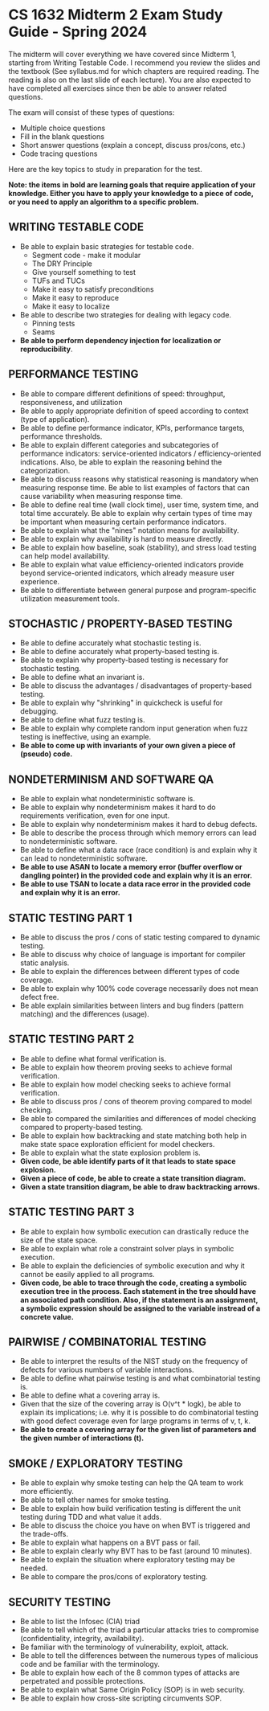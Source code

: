 # CS 1632 Midterm 2 Exam Study Guide - Spring 2024

The midterm will cover everything we have covered since Midterm 1, starting
from Writing Testable Code.  I recommend you review the slides and the
textbook (See syllabus.md for which chapters are required reading.  The reading
is also on the last slide of each lecture).  You are also expected to have
completed all exercises since then be able to answer related questions.

The exam will consist of these types of questions:
  * Multiple choice questions
  * Fill in the blank questions
  * Short answer questions (explain a concept, discuss pros/cons, etc.)
  * Code tracing questions

Here are the key topics to study in preparation for the test.

**Note: the items in bold are learning goals that require application of your
knowledge.  Either you have to apply your knowledge to a piece of code, or you
need to apply an algorithm to a specific problem.**

## WRITING TESTABLE CODE
* Be able to explain basic strategies for testable code.
  * Segment code - make it modular
  * The DRY Principle
  * Give yourself something to test
  * TUFs and TUCs
  * Make it easy to satisfy preconditions
  * Make it easy to reproduce
  * Make it easy to localize
* Be able to describe two strategies for dealing with legacy code.
  * Pinning tests
  * Seams
* **Be able to perform dependency injection for localization or reproducibility**.

## PERFORMANCE TESTING
* Be able to compare different definitions of speed: throughput,
  responsiveness, and utilization
* Be able to apply appropriate definition of speed according to context (type
  of application).
* Be able to define performance indicator, KPIs, performance targets,
  performance thresholds.
* Be able to explain different categories and subcategories of performance
  indicators: service-oriented indicators / efficiency-oriented indications.
Also, be able to explain the reasoning behind the categorization.
* Be able to discuss reasons why statistical reasoning is mandatory when
  measuring response time.  Be able to list examples of factors that can cause
variability when measuring response time.
* Be able to define real time (wall clock time), user time, system time, and
  total time accurately.  Be able to explain why certain types of time may be
important when measuring certain performance indicators.
* Be able to explain what the "nines" notation means for availability.
* Be able to explain why availability is hard to measure directly.
* Be able to explain how baseline, soak (stability), and stress load testing
  can help model availability.
* Be able to explain what value efficiency-oriented indicators provide beyond
  service-oriented indicators, which already measure user experience.
* Be able to differentiate between general purpose and program-specific
  utilization measurement tools.

## STOCHASTIC / PROPERTY-BASED TESTING
* Be able to define accurately what stochastic testing is.
* Be able to define accurately what property-based testing is.
* Be able to explain why property-based testing is necessary for stochastic
  testing.
* Be able to define what an invariant is.
* Be able to discuss the advantages / disadvantages of property-based testing.
* Be able to explain why "shrinking" in quickcheck is useful for debugging.
* Be able to define what fuzz testing is.
* Be able to explain why complete random input generation when fuzz testing is
  ineffective, using an example.
* **Be able to come up with invariants of your own given a piece of (pseudo)
  code.**

## NONDETERMINISM AND SOFTWARE QA
* Be able to explain what nondeterministic software is.
* Be able to explain why nondeterminism makes it hard to do requirements
  verification, even for one input.
* Be able to explain why nondeterminism makes it hard to debug defects.
* Be able to describe the process through which memory errors can lead to
  nondeterministic software.
* Be able to define what a data race (race condition) is and explain why it
  can lead to nondeterministic software.
* **Be able to use ASAN to locate a memory error (buffer overflow or
  dangling pointer) in the provided code and explain why it is an error.**
* **Be able to use TSAN to locate a data race error in the provided code and
  explain why it is an error.**

## STATIC TESTING PART 1
* Be able to discuss the pros / cons of static testing compared to dynamic
  testing.
* Be able to discuss why choice of language is important for compiler static analysis.
* Be able to explain the differences between different types of code coverage.
* Be able to explain why 100% code coverage necessarily does not mean defect
  free.
* Be able explain similarities between linters and bug finders (pattern
  matching) and the differences (usage).

## STATIC TESTING PART 2
* Be able to define what formal verification is.
* Be able to explain how theorem proving seeks to achieve formal verification.
* Be able to explain how model checking seeks to achieve formal verification.
* Be able to discuss pros / cons of theorem proving compared to model checking.
* Be able to compared the similarities and differences of model checking
  compared to property-based testing.
* Be able to explain how backtracking and state matching both help in make
  state space exploration efficient for model checkers.
* Be able to explain what the state explosion problem is.
* **Given code, be able identify parts of it that leads to state space explosion.**
* **Given a piece of code, be able to create a state transition diagram.**
* **Given a state transition diagram, be able to draw backtracking arrows.**

## STATIC TESTING PART 3
* Be able to explain how symbolic execution can drastically reduce the size of
  the state space.
* Be able to explain what role a constraint solver plays in symbolic execution.
* Be able to explain the deficiencies of symbolic execution and why it cannot be easily applied to all programs.
* **Given code, be able to trace through the code, creating a symbolic
execution tree in the process.  Each statement in the tree should have an
associated path condition.  Also, if the statement is an assignment, a symbolic
expression should be assigned to the variable instread of a concrete value.**

## PAIRWISE / COMBINATORIAL TESTING
* Be able to interpret the results of the NIST study on the frequency of
  defects for various numbers of variable interactions.
* Be able to define what pairwise testing is and what combinatorial testing is.
* Be able to define what a covering array is.
* Given that the size of the covering array is O(v^t * logk), be able to
  explain its implications; i.e. why it is possible to do combinatorial testing
with good defect coverage even for large programs in terms of v, t, k.
* **Be able to create a covering array for the given list of parameters and the
  given number of interactions (t).**

## SMOKE / EXPLORATORY TESTING
* Be able to explain why smoke testing can help the QA team to work more efficiently.
* Be able to tell other names for smoke testing.
* Be able to explain how build verification testing is different the unit
  testing during TDD and what value it adds.
* Be able to discuss the choice you have on when BVT is triggered and the trade-offs.
* Be able to explain what happens on a BVT pass or fail.
* Be able to explain clearly why BVT has to be fast (around 10 minutes).
* Be able to explain the situation where exploratory testing may be needed.
* Be able to compare the pros/cons of exploratory testing.

## SECURITY TESTING
* Be able to list the Infosec (CIA) triad
* Be able to tell which of the triad a particular attacks
  tries to compromise (confidentiality, integrity, availability).
* Be familiar with the terminology of vulnerability, exploit, attack.
* Be able to tell the differences between the numerous types of malicious code
  and be familiar with the terminology.
* Be able to explain how each of the 8 common types of attacks are perpetrated
  and possible protections.
* Be able to explain what Same Origin Policy (SOP) is in web security.
* Be able to explain how cross-site scripting circumvents SOP.